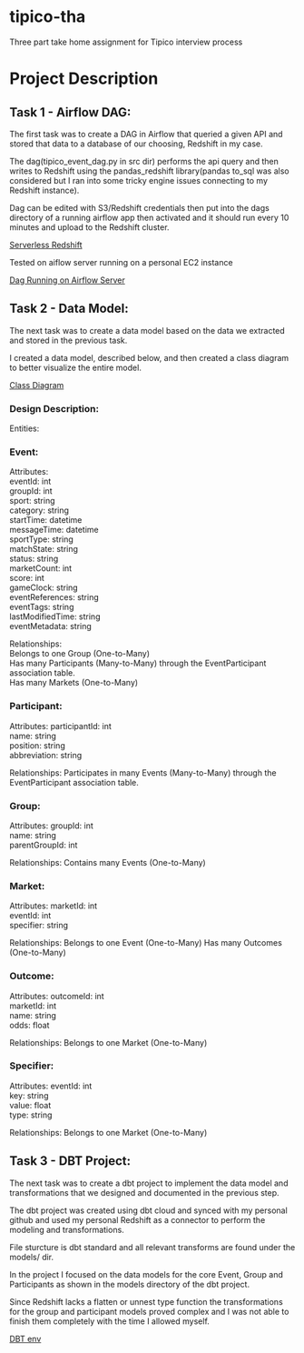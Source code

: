 # tipico-tha
Three part take home assignment for Tipico interview process

# Project Description

## Task 1 - Airflow DAG:  
The first task was to create a DAG in Airflow that queried a given API and stored that data to a database of our choosing, Redshift in my case.

The dag(tipico_event_dag.py in src dir) performs the api query and then writes to Redshift using the pandas_redshift library(pandas to_sql was also considered but I ran into some tricky engine issues connecting to my Redshift instance).  

Dag can be edited with S3/Redshift credentials then put into the dags directory of a running airflow app then activated and it should run every 10 minutes and upload to the Redshift cluster.  

[Serverless Redshift](docs/redshift_env.PNG)

Tested on aiflow server running on a personal EC2 instance

[Dag Running on Airflow Server](docs/event_dag.PNG)

## Task 2 - Data Model:
The next task was to create a data model based on the data we extracted and stored in the previous task.

I created a data model, described below, and then created a class diagram to better visualize the entire model.

[Class Diagram](docs/tipico_event_model.png)


### Design Description:

Entities:

### Event:

Attributes:  
eventId: int  
groupId: int  
sport: string  
category: string  
startTime: datetime  
messageTime: datetime    
sportType: string  
matchState: string  
status: string  
marketCount: int  
score: int  
gameClock:  string  
eventReferences: string  
eventTags: string  
lastModifiedTime: string  
eventMetadata: string  

Relationships:  
Belongs to one Group (One-to-Many)  
Has many Participants (Many-to-Many) through the EventParticipant association table.  
Has many Markets (One-to-Many)  

### Participant:

Attributes:
participantId: int  
name: string  
position: string  
abbreviation: string  

Relationships:
Participates in many Events (Many-to-Many) through the EventParticipant association table.

### Group:

Attributes:
groupId: int  
name: string  
parentGroupId: int  

Relationships:
Contains many Events (One-to-Many)

### Market:

Attributes:
marketId: int  
eventId: int  
specifier: string  

Relationships:
Belongs to one Event (One-to-Many)
Has many Outcomes (One-to-Many)

### Outcome:

Attributes:
outcomeId: int  
marketId: int  
name: string  
odds: float  

Relationships:
Belongs to one Market (One-to-Many)

### Specifier:

Attributes:
eventId: int  
key: string  
value: float  
type: string  

Relationships:
Belongs to one Market (One-to-Many)




## Task 3 - DBT Project:
The next task was to create a dbt project to implement the data model and transformations that we designed and documented in the previous step.

The dbt project was created using dbt cloud and synced with my personal github and used my personal Redshift as a connector to perform the modeling and transformations.  

File sturcture is dbt standard and all relevant transforms are found under the models/ dir.

In the project I focused on the data models for the core Event, Group and Participants as shown in the models directory of the dbt project.

Since Redshift lacks a flatten or unnest type function the transformations for the group and participant models proved complex and I was not able to finish them completely with the time I allowed myself.

[DBT env](docs/dbt_env.PNG)




